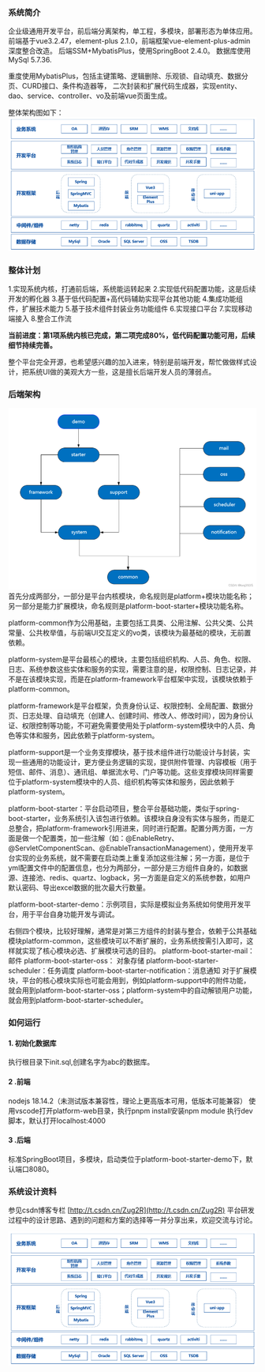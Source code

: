 ### 系统简介

企业级通用开发平台，前后端分离架构，单工程，多模块，部署形态为单体应用。
前端基于vue3.2.47，element-plus 2.1.0，前端框架vue-element-plus-admin深度整合改造。
后端SSM+MybatisPlus，使用SpringBoot 2.4.0。
数据库使用MySql 5.7.36.

重度使用MybatisPlus，包括主键策略、逻辑删除、乐观锁、自动填充、数据分页、CURD接口、条件构造器等，
二次封装和扩展代码生成器，实现entity、dao、service、controller、vo及前端vue页面生成。

整体架构图如下：
![输入图片说明](1.png)

### 整体计划

1.实现系统内核，打通前后端，系统能运转起来
2.实现低代码配置功能，这是后续开发的孵化器
3.基于低代码配置+高代码辅助实现平台其他功能
4.集成功能组件，扩展技术能力
5.基于技术组件封装业务功能组件
6.实现接口平台
7.实现移动端接入
8.整合工作流

**当前进度：第1项系统内核已完成，第二项完成80%，低代码配置功能可用，后续细节持续完善。**

整个平台完全开源，也希望感兴趣的加入进来，特别是前端开发，帮忙做做样式设计，把系统UI做的美观大方一些，这是擅长后端开发人员的薄弱点。

### 后端架构

![输入图片说明](2.png)
首先分成两部分，一部分是平台内核模块，命名规则是platform+模块功能名称；另一部分是能力扩展模块，命名规则是platform-boot-starter+模块功能名称。

platform-common作为公用基础，主要包括工具类、公用注解、公共父类、公共常量、公共枚举值，与前端UI交互定义的vo类，该模块为最基础的模块，无前置依赖。

platform-system是平台最核心的模块，主要包括组织机构、人员、角色、权限、日志、系统参数这些实体和服务的实现，需要注意的是，权限控制、日志记录，并不是在该模块实现，而是在platform-framework平台框架中实现，该模块依赖于platform-common。

platform-framework是平台框架，负责身份认证、权限控制、全局配置、数据分页、日志处理、自动填充（创建人、创建时间、修改人、修改时间），因为身份认证、权限控制等功能，不可避免需要使用处于platform-system模块中的人员、角色等实体和服务，因此依赖于platform-system。

platform-support是一个业务支撑模块，基于技术组件进行功能设计与封装，实现一些通用的功能设计，更方便业务逻辑的实现，提供附件管理、内容模板（用于短信、邮件、消息）、通讯组、单据流水号、门户等功能。这些支撑模块同样需要位于platform-system模块中的人员、组织机构等实体和服务，因此依赖于platform-system。

platform-boot-starter：平台启动项目，整合平台基础功能，类似于spring-boot-starter，业务系统引入该包进行依赖。该模块自身没有实体与服务，而是汇总整合，把platform-framework引用进来，同时进行配置。配置分两方面，一方面是做一个配置类，加一些注解（如：@EnableRetry、@ServletComponentScan、@EnableTransactionManagement），使用开发平台实现的业务系统，就不需要在启动类上重复添加这些注解；另一方面，是位于yml配置文件中的配置信息，也分为两部分，一部分是三方组件自身的，如数据源、连接池、redis、quartz、logback，另一方面是自定义的系统参数，如用户默认密码、导出excel数据的批次最大行数量。

platform-boot-starter-demo：示例项目，实际是模拟业务系统如何使用开发平台，用于平台自身功能开发与调试。

右侧四个模块，比较好理解，通常是对第三方组件的封装与整合，依赖于公共基础模块platform-common，这些模块可以不断扩展的，业务系统按需引入即可，这样就实现了核心模块必选、扩展模块可选的目的。
platform-boot-starter-mail：邮件
platform-boot-starter-oss： 对象存储
platform-boot-starter-scheduler：任务调度
platform-boot-starter-notification：消息通知
对于扩展模块，平台的核心模块实际也可能会用到，例如platform-support中的附件功能，就会用到platform-boot-starter-oss；platform-system中的自动解锁用户功能，就会用到platform-boot-starter-scheduler。

### 如何运行

#### 1. 初始化数据库

执行根目录下init.sql,创建名字为abc的数据库。

#### 2 .前端

nodejs 18.14.2（未测试版本兼容性，理论上更高版本可用，低版本可能兼容）
使用vscode打开platform-web目录，执行pnpm install安装npm module
执行dev脚本，默认打开localhost:4000

#### 3 .后端

标准SpringBoot项目，多模块，启动类位于platform-boot-starter-demo下，默认端口8080。

### 系统设计资料

参见csdn博客专栏 [http://t.csdn.cn/Zug2R](http://t.csdn.cn/Zug2R)
平台研发过程中的设计思路、遇到的问题和方案的选择等一并分享出来，欢迎交流与讨论。


![输入图片说明](1.png)